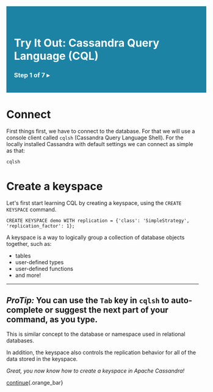 <div style="width:100%; padding: 40px 0 20px 20px; background-color: rgb(28, 131, 165); color: white;">

# Try It Out: Cassandra Query Language (CQL)

### Step 1 of 7 <a style="color: white; text-decoration: none;" href="command:katapod.loadPage?step3">▸</a>

</div>

# Connect

First things first, we have to connect to the database. For that we will use a console client called `cqlsh` (Cassandra Query Language Shell). For the locally installed Cassandra with default settings we can connect as simple as that:

```
cqlsh
```

# Create a keyspace

Let's first start learning CQL by creating a keyspace, using the `CREATE KEYSPACE` command.

```
CREATE KEYSPACE demo WITH replication = {'class': 'SimpleStrategy', 'replication_factor': 1};
```

A keyspace is a way to logically group a collection of database objects together, such as:

* tables
* user-defined types
* user-defined functions
* and more!

---
*ProTip:* You can use the `Tab` key in `cqlsh` to auto-complete or suggest the next part of your command, as you type.
---

This is similar concept to the database or namespace used in relational databases.

In addition, the keyspace also controls the replication behavior for all of the data stored in the keyspace.

*Great, you now know how to create a keyspace in Apache Cassandra!*

[continue](command:katapod.loadPage?step3){.orange_bar}